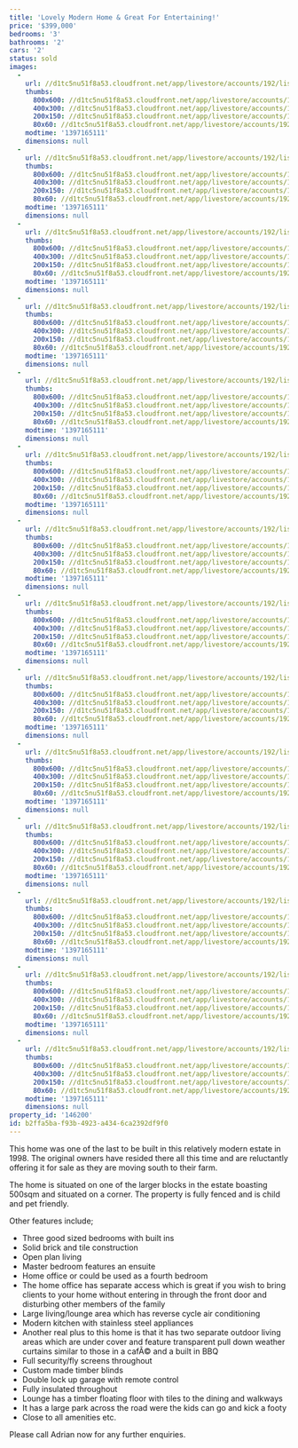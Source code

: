 ```yaml
---
title: 'Lovely Modern Home & Great For Entertaining!'
price: '$399,000'
bedrooms: '3'
bathrooms: '2'
cars: '2'
status: sold
images:
  -
    url: //d1tc5nu51f8a53.cloudfront.net/app/livestore/accounts/192/listings/98202/images/20130818124202-58798_7181217531_20140411031721.jpg
    thumbs:
      800x600: //d1tc5nu51f8a53.cloudfront.net/app/livestore/accounts/192/listings/98202/images/20130818124202-58798_7181217531_20140411031721_800x600.jpg
      400x300: //d1tc5nu51f8a53.cloudfront.net/app/livestore/accounts/192/listings/98202/images/20130818124202-58798_7181217531_20140411031721_400x300.jpg
      200x150: //d1tc5nu51f8a53.cloudfront.net/app/livestore/accounts/192/listings/98202/images/20130818124202-58798_7181217531_20140411031721_200x150.jpg
      80x60: //d1tc5nu51f8a53.cloudfront.net/app/livestore/accounts/192/listings/98202/images/20130818124202-58798_7181217531_20140411031721_80x60.jpg
    modtime: '1397165111'
    dimensions: null
  -
    url: //d1tc5nu51f8a53.cloudfront.net/app/livestore/accounts/192/listings/98202/images/20130818124204-75283_3540125140_20140411031725.jpg
    thumbs:
      800x600: //d1tc5nu51f8a53.cloudfront.net/app/livestore/accounts/192/listings/98202/images/20130818124204-75283_3540125140_20140411031725_800x600.jpg
      400x300: //d1tc5nu51f8a53.cloudfront.net/app/livestore/accounts/192/listings/98202/images/20130818124204-75283_3540125140_20140411031725_400x300.jpg
      200x150: //d1tc5nu51f8a53.cloudfront.net/app/livestore/accounts/192/listings/98202/images/20130818124204-75283_3540125140_20140411031725_200x150.jpg
      80x60: //d1tc5nu51f8a53.cloudfront.net/app/livestore/accounts/192/listings/98202/images/20130818124204-75283_3540125140_20140411031725_80x60.jpg
    modtime: '1397165111'
    dimensions: null
  -
    url: //d1tc5nu51f8a53.cloudfront.net/app/livestore/accounts/192/listings/98202/images/20130818124219-59452_8958337885_20140411031726.jpg
    thumbs:
      800x600: //d1tc5nu51f8a53.cloudfront.net/app/livestore/accounts/192/listings/98202/images/20130818124219-59452_8958337885_20140411031726_800x600.jpg
      400x300: //d1tc5nu51f8a53.cloudfront.net/app/livestore/accounts/192/listings/98202/images/20130818124219-59452_8958337885_20140411031726_400x300.jpg
      200x150: //d1tc5nu51f8a53.cloudfront.net/app/livestore/accounts/192/listings/98202/images/20130818124219-59452_8958337885_20140411031726_200x150.jpg
      80x60: //d1tc5nu51f8a53.cloudfront.net/app/livestore/accounts/192/listings/98202/images/20130818124219-59452_8958337885_20140411031726_80x60.jpg
    modtime: '1397165111'
    dimensions: null
  -
    url: //d1tc5nu51f8a53.cloudfront.net/app/livestore/accounts/192/listings/98202/images/20130818124157-76626_1445761541_20140411031726.jpg
    thumbs:
      800x600: //d1tc5nu51f8a53.cloudfront.net/app/livestore/accounts/192/listings/98202/images/20130818124157-76626_1445761541_20140411031726_800x600.jpg
      400x300: //d1tc5nu51f8a53.cloudfront.net/app/livestore/accounts/192/listings/98202/images/20130818124157-76626_1445761541_20140411031726_400x300.jpg
      200x150: //d1tc5nu51f8a53.cloudfront.net/app/livestore/accounts/192/listings/98202/images/20130818124157-76626_1445761541_20140411031726_200x150.jpg
      80x60: //d1tc5nu51f8a53.cloudfront.net/app/livestore/accounts/192/listings/98202/images/20130818124157-76626_1445761541_20140411031726_80x60.jpg
    modtime: '1397165111'
    dimensions: null
  -
    url: //d1tc5nu51f8a53.cloudfront.net/app/livestore/accounts/192/listings/98202/images/20130818124211-58422_6819114080_20140411031724.jpg
    thumbs:
      800x600: //d1tc5nu51f8a53.cloudfront.net/app/livestore/accounts/192/listings/98202/images/20130818124211-58422_6819114080_20140411031724_800x600.jpg
      400x300: //d1tc5nu51f8a53.cloudfront.net/app/livestore/accounts/192/listings/98202/images/20130818124211-58422_6819114080_20140411031724_400x300.jpg
      200x150: //d1tc5nu51f8a53.cloudfront.net/app/livestore/accounts/192/listings/98202/images/20130818124211-58422_6819114080_20140411031724_200x150.jpg
      80x60: //d1tc5nu51f8a53.cloudfront.net/app/livestore/accounts/192/listings/98202/images/20130818124211-58422_6819114080_20140411031724_80x60.jpg
    modtime: '1397165111'
    dimensions: null
  -
    url: //d1tc5nu51f8a53.cloudfront.net/app/livestore/accounts/192/listings/98202/images/20130818124207-72057_6012639869_20140411031725.jpg
    thumbs:
      800x600: //d1tc5nu51f8a53.cloudfront.net/app/livestore/accounts/192/listings/98202/images/20130818124207-72057_6012639869_20140411031725_800x600.jpg
      400x300: //d1tc5nu51f8a53.cloudfront.net/app/livestore/accounts/192/listings/98202/images/20130818124207-72057_6012639869_20140411031725_400x300.jpg
      200x150: //d1tc5nu51f8a53.cloudfront.net/app/livestore/accounts/192/listings/98202/images/20130818124207-72057_6012639869_20140411031725_200x150.jpg
      80x60: //d1tc5nu51f8a53.cloudfront.net/app/livestore/accounts/192/listings/98202/images/20130818124207-72057_6012639869_20140411031725_80x60.jpg
    modtime: '1397165111'
    dimensions: null
  -
    url: //d1tc5nu51f8a53.cloudfront.net/app/livestore/accounts/192/listings/98202/images/20130818124209-98466_637104134_20140411031730.jpg
    thumbs:
      800x600: //d1tc5nu51f8a53.cloudfront.net/app/livestore/accounts/192/listings/98202/images/20130818124209-98466_637104134_20140411031730_800x600.jpg
      400x300: //d1tc5nu51f8a53.cloudfront.net/app/livestore/accounts/192/listings/98202/images/20130818124209-98466_637104134_20140411031730_400x300.jpg
      200x150: //d1tc5nu51f8a53.cloudfront.net/app/livestore/accounts/192/listings/98202/images/20130818124209-98466_637104134_20140411031730_200x150.jpg
      80x60: //d1tc5nu51f8a53.cloudfront.net/app/livestore/accounts/192/listings/98202/images/20130818124209-98466_637104134_20140411031730_80x60.jpg
    modtime: '1397165111'
    dimensions: null
  -
    url: //d1tc5nu51f8a53.cloudfront.net/app/livestore/accounts/192/listings/98202/images/20130818124214-44955_6480636578_20140411031731.jpg
    thumbs:
      800x600: //d1tc5nu51f8a53.cloudfront.net/app/livestore/accounts/192/listings/98202/images/20130818124214-44955_6480636578_20140411031731_800x600.jpg
      400x300: //d1tc5nu51f8a53.cloudfront.net/app/livestore/accounts/192/listings/98202/images/20130818124214-44955_6480636578_20140411031731_400x300.jpg
      200x150: //d1tc5nu51f8a53.cloudfront.net/app/livestore/accounts/192/listings/98202/images/20130818124214-44955_6480636578_20140411031731_200x150.jpg
      80x60: //d1tc5nu51f8a53.cloudfront.net/app/livestore/accounts/192/listings/98202/images/20130818124214-44955_6480636578_20140411031731_80x60.jpg
    modtime: '1397165111'
    dimensions: null
  -
    url: //d1tc5nu51f8a53.cloudfront.net/app/livestore/accounts/192/listings/98202/images/20130818124200-79744_8980234317_20140411031730.jpg
    thumbs:
      800x600: //d1tc5nu51f8a53.cloudfront.net/app/livestore/accounts/192/listings/98202/images/20130818124200-79744_8980234317_20140411031730_800x600.jpg
      400x300: //d1tc5nu51f8a53.cloudfront.net/app/livestore/accounts/192/listings/98202/images/20130818124200-79744_8980234317_20140411031730_400x300.jpg
      200x150: //d1tc5nu51f8a53.cloudfront.net/app/livestore/accounts/192/listings/98202/images/20130818124200-79744_8980234317_20140411031730_200x150.jpg
      80x60: //d1tc5nu51f8a53.cloudfront.net/app/livestore/accounts/192/listings/98202/images/20130818124200-79744_8980234317_20140411031730_80x60.jpg
    modtime: '1397165111'
    dimensions: null
  -
    url: //d1tc5nu51f8a53.cloudfront.net/app/livestore/accounts/192/listings/98202/images/20130818124151-98337_8550120504_20140411031730.jpg
    thumbs:
      800x600: //d1tc5nu51f8a53.cloudfront.net/app/livestore/accounts/192/listings/98202/images/20130818124151-98337_8550120504_20140411031730_800x600.jpg
      400x300: //d1tc5nu51f8a53.cloudfront.net/app/livestore/accounts/192/listings/98202/images/20130818124151-98337_8550120504_20140411031730_400x300.jpg
      200x150: //d1tc5nu51f8a53.cloudfront.net/app/livestore/accounts/192/listings/98202/images/20130818124151-98337_8550120504_20140411031730_200x150.jpg
      80x60: //d1tc5nu51f8a53.cloudfront.net/app/livestore/accounts/192/listings/98202/images/20130818124151-98337_8550120504_20140411031730_80x60.jpg
    modtime: '1397165111'
    dimensions: null
  -
    url: //d1tc5nu51f8a53.cloudfront.net/app/livestore/accounts/192/listings/98202/images/20130818124146-40438_9247963792_20140411031731.jpg
    thumbs:
      800x600: //d1tc5nu51f8a53.cloudfront.net/app/livestore/accounts/192/listings/98202/images/20130818124146-40438_9247963792_20140411031731_800x600.jpg
      400x300: //d1tc5nu51f8a53.cloudfront.net/app/livestore/accounts/192/listings/98202/images/20130818124146-40438_9247963792_20140411031731_400x300.jpg
      200x150: //d1tc5nu51f8a53.cloudfront.net/app/livestore/accounts/192/listings/98202/images/20130818124146-40438_9247963792_20140411031731_200x150.jpg
      80x60: //d1tc5nu51f8a53.cloudfront.net/app/livestore/accounts/192/listings/98202/images/20130818124146-40438_9247963792_20140411031731_80x60.jpg
    modtime: '1397165111'
    dimensions: null
  -
    url: //d1tc5nu51f8a53.cloudfront.net/app/livestore/accounts/192/listings/98202/images/20130818124149-64020_4956716225_20140411031736.jpg
    thumbs:
      800x600: //d1tc5nu51f8a53.cloudfront.net/app/livestore/accounts/192/listings/98202/images/20130818124149-64020_4956716225_20140411031736_800x600.jpg
      400x300: //d1tc5nu51f8a53.cloudfront.net/app/livestore/accounts/192/listings/98202/images/20130818124149-64020_4956716225_20140411031736_400x300.jpg
      200x150: //d1tc5nu51f8a53.cloudfront.net/app/livestore/accounts/192/listings/98202/images/20130818124149-64020_4956716225_20140411031736_200x150.jpg
      80x60: //d1tc5nu51f8a53.cloudfront.net/app/livestore/accounts/192/listings/98202/images/20130818124149-64020_4956716225_20140411031736_80x60.jpg
    modtime: '1397165111'
    dimensions: null
  -
    url: //d1tc5nu51f8a53.cloudfront.net/app/livestore/accounts/192/listings/98202/images/20130818124152-67380_3090029973_20140411031736.jpg
    thumbs:
      800x600: //d1tc5nu51f8a53.cloudfront.net/app/livestore/accounts/192/listings/98202/images/20130818124152-67380_3090029973_20140411031736_800x600.jpg
      400x300: //d1tc5nu51f8a53.cloudfront.net/app/livestore/accounts/192/listings/98202/images/20130818124152-67380_3090029973_20140411031736_400x300.jpg
      200x150: //d1tc5nu51f8a53.cloudfront.net/app/livestore/accounts/192/listings/98202/images/20130818124152-67380_3090029973_20140411031736_200x150.jpg
      80x60: //d1tc5nu51f8a53.cloudfront.net/app/livestore/accounts/192/listings/98202/images/20130818124152-67380_3090029973_20140411031736_80x60.jpg
    modtime: '1397165111'
    dimensions: null
  -
    url: //d1tc5nu51f8a53.cloudfront.net/app/livestore/accounts/192/listings/98202/images/20130818124154-20829_4155467511_20140411031736.jpg
    thumbs:
      800x600: //d1tc5nu51f8a53.cloudfront.net/app/livestore/accounts/192/listings/98202/images/20130818124154-20829_4155467511_20140411031736_800x600.jpg
      400x300: //d1tc5nu51f8a53.cloudfront.net/app/livestore/accounts/192/listings/98202/images/20130818124154-20829_4155467511_20140411031736_400x300.jpg
      200x150: //d1tc5nu51f8a53.cloudfront.net/app/livestore/accounts/192/listings/98202/images/20130818124154-20829_4155467511_20140411031736_200x150.jpg
      80x60: //d1tc5nu51f8a53.cloudfront.net/app/livestore/accounts/192/listings/98202/images/20130818124154-20829_4155467511_20140411031736_80x60.jpg
    modtime: '1397165111'
    dimensions: null
property_id: '146200'
id: b2ffa5ba-f93b-4923-a434-6ca2392df9f0
---
```

This home was one of the last to be built in this relatively modern estate in 1998. The original owners have resided there all this time and are reluctantly offering it for sale as they are moving south to their farm. 

The home is situated on one of the larger blocks in the estate boasting 500sqm and situated on a corner. The property is fully fenced and is child and pet friendly.

Other features include;
*  Three good sized bedrooms with built ins
*  Solid brick and tile construction
*  Open plan living
*  Master bedroom features an ensuite
*  Home office or could be used as a fourth bedroom
*  The home office has separate access which is great if you wish to bring clients to your home without entering in through the front door and disturbing other members of the family
*  Large living/lounge area which has reverse cycle air conditioning
*  Modern kitchen with stainless steel appliances
*  Another real plus to this home is that it has two separate outdoor living areas which are under cover and feature transparent pull down weather curtains similar to those in a cafÃ© and a built in BBQ
*  Full security/fly screens throughout
*  Custom made timber blinds
*  Double lock up garage with remote control
*  Fully insulated throughout
*  Lounge has a timber floating floor with tiles to the dining and walkways
*  It has a large park across the road were the kids can go and kick a footy
*  Close to all amenities etc.

Please call Adrian now for any further enquiries.